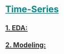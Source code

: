 <h1 style='color:darkcyan;text-decoration:underline'>Time-Series</h1>
<div style='width:1000px;margin:auto'>


<h2 id=""><a href="./5_TS_EDA.html"><span style='color:#333333'>1. EDA:</span></a></h2>

<h2 id=""><a href="./8_TS_Models.html"><span style='color:#333333'>2. Modeling:</span></a></h2>


</div>







































